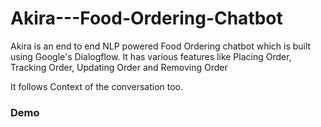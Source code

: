 # Akira---Food-Ordering-Chatbot
<p>Akira is an end to end NLP powered Food Ordering chatbot which is built using Google's Dialogflow. It has various features like Placing Order, Tracking Order, Updating Order and Removing Order</p>
<p>It follows Context of the conversation too.</p>

<h3>Demo</h3>

